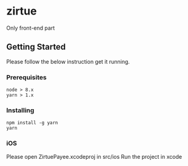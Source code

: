 # zirtue
Only front-end part

## Getting Started

Please follow the below instruction get it running.

### Prerequisites

```
node > 8.x
yarn > 1.x
```

### Installing

```
npm install -g yarn
yarn
```

### iOS

Please open ZirtuePayee.xcodeproj in src/ios
Run the project in xcode
